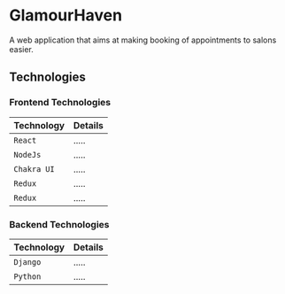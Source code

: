 # GlamourHaven
A web application that aims at making booking of appointments to salons easier.

## Technologies
### Frontend Technologies
| Technology | Details |
| -------- | ----------- |
| `React` | .....|
| `NodeJs` | ..... |
| `Chakra UI` | ..... |
| `Redux` | ..... |
| `Redux` | ..... |

### Backend Technologies
| Technology | Details |
| -------- | ----------- |
| `Django` | .....|
| `Python` | ..... |


